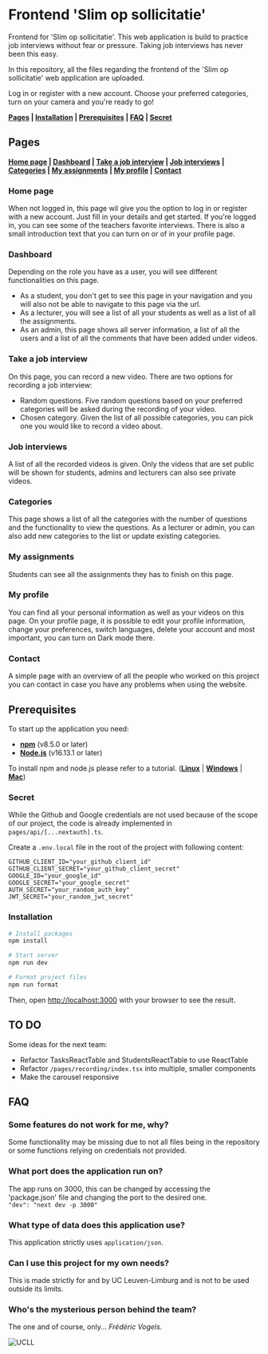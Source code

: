 # Frontend 'Slim op sollicitatie'

Frontend for 'Slim op sollicitatie'. This web application is build to practice job interviews without fear or pressure. Taking job interviews has never been this easy.

In this repository, all the files regarding the frontend of the 'Slim op sollicitatie' web application are uploaded.

Log in or register with a new account. Choose your preferred categories, turn on your camera and you're ready to go!

**[Pages](#Pages) | [Installation](#Installation) | [Prerequisites](#Prerequisites) | [FAQ](#FAQ) | [Secret](#Secret)**

## Pages

**[Home page](#Home-page) | [Dashboard](#Dashboard) | [Take a job interview](#Take-a-job-interview) | [Job interviews](#Job-interviews) | [Categories](#Categories) | [My assignments](#My-assignments) | [My profile](#My-profile) | [Contact](#Contact)**

### Home page

When not logged in, this page wil give you the option to log in or register with a new account. Just fill in your details and get started.
If you're logged in, you can see some of the teachers favorite interviews. There is also a small introduction text that you can turn on or of in your profile page.

### Dashboard

Depending on the role you have as a user, you will see different functionalities on this page.

- As a student, you don't get to see this page in your navigation and you will also not be able to navigate to this page via the url.
- As a lecturer, you will see a list of all your students as well as a list of all the assignments.
- As an admin, this page shows all server information, a list of all the users and a list of all the comments that have been added under videos.

### Take a job interview

On this page, you can record a new video.
There are two options for recording a job interview:

- Random questions. Five random questions based on your preferred categories will be asked during the recording of your video.
- Chosen category. Given the list of all possible categories, you can pick one you would like to record a video about.

### Job interviews

A list of all the recorded videos is given. Only the videos that are set public will be shown for students, admins and lecturers can also see private videos.

### Categories

This page shows a list of all the categories with the number of questions and the functionality to view the questions.
As a lecturer or admin, you can also add new categories to the list or update existing categories.

### My assignments

Students can see all the assignments they has to finish on this page.

### My profile

You can find all your personal information as well as your videos on this page.
On your profile page, it is possible to edit your profile information, change your preferences, switch languages, delete your account and most important, you can turn on Dark mode there.

### Contact

A simple page with an overview of all the people who worked on this project you can contact in case you have any problems when using the website.

## Prerequisites

To start up the application you need:

- **[npm](https://www.npmjs.com/)** (v8.5.0 or later)
- **[Node.js](https://nodejs.org/en/)** (v16.13.1 or later)

To install npm and node.js please refer to a tutorial. (**[Linux](https://linuxize.com/post/how-to-install-node-js-on-ubuntu-20-04/)** | **[Windows](https://phoenixnap.com/kb/install-node-js-npm-on-windows)** | **[Mac](https://www.newline.co/@Adele/how-to-install-nodejs-and-npm-on-macos--22782681)**)

### Secret

While the Github and Google credentials are not used because of the scope of our project, the code is already implemented in `pages/api/[...nextauth].ts`.

Create a `.env.local` file in the root of the project with following content:

```
GITHUB_CLIENT_ID="your_github_client_id"
GITHUB_CLIENT_SECRET="your_github_client_secret"
GOOGLE_ID="your_google_id"
GOOGLE_SECRET="your_google_secret"
AUTH_SECRET="your_random_auth_key"
JWT_SECRET="your_random_jwt_secret"
```

### Installation

```bash
# Install packages
npm install

# Start server
npm run dev

# Format project files
npm run format
```

Then, open [http://localhost:3000](http://localhost:3000) with your browser to see the result.

## TO DO

Some ideas for the next team:

- Refactor TasksReactTable and StudentsReactTable to use ReactTable
- Refactor `/pages/recording/index.tsx` into multiple, smaller components
- Make the carousel responsive

## FAQ

### Some features do not work for me, why?

Some functionality may be missing due to not all files being in the repository or some functions relying on credentials not provided.

### What port does the application run on?

The app runs on 3000, this can be changed by accessing the 'package.json' file and changing the port to the desired one.  
`"dev": "next dev -p 3000"`

### What type of data does this application use?

This application strictly uses `application/json`.

### Can I use this project for my own needs?

This is made strictly for and by UC Leuven-Limburg and is not to be used outside its limits.

### Who's the mysterious person behind the team?

The one and of course, only... _Frédéric Vogels_.

![UCLL](https://user-images.githubusercontent.com/55389806/154109962-3bc1cba1-6d18-4ee0-ba81-bbff7a01f369.png)

